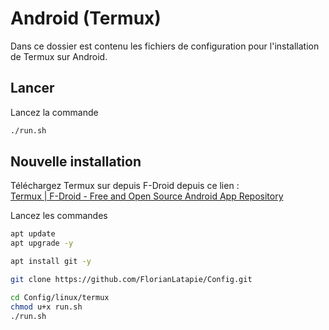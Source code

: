 # Android (Termux)

Dans ce dossier est contenu les fichiers de configuration pour l'installation de Termux sur Android.

## Lancer

Lancez la commande

```sh
./run.sh 
```

## Nouvelle installation

Téléchargez Termux sur depuis F-Droid depuis ce lien :  
[Termux | F-Droid - Free and Open Source Android App Repository](https://f-droid.org/packages/com.termux/)

Lancez les commandes

```sh
apt update
apt upgrade -y
```


```sh
apt install git -y
```


```sh
git clone https://github.com/FlorianLatapie/Config.git
```

```sh
cd Config/linux/termux
chmod u+x run.sh
./run.sh
```
